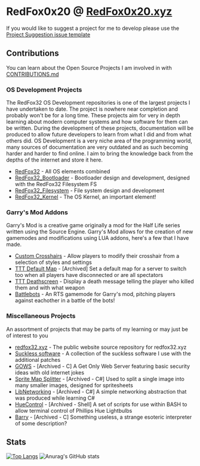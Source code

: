 <h1>RedFox0x20 @ <a href="https://www.redfox0x20.xyz/">RedFox0x20.xyz</a></h1>
<p>If you would like to suggest a project for me to develop please use the <a href="https://github.com/RedFox0x20/RedFox0x20/issues/new?assignees=RedFox0x20&labels=Suggestion&template=project-suggestion.md&title=Project+suggestion%3A+%3CName%3E" target="_blank">Project Suggestion issue template</a></p>
<h2>Contributions</h2>
<p>You can learn about the Open Source Projects I am involved in with <a href="https://github.com/RedFox0x20/RedFox0x20/blob/master/CONTRIBUTIONS.md">CONTRIBUTIONS.md</a></p>
<div>
	<h3>OS Development Projects</h3>
	<p>
		The RedFox32 OS Development repositories is one of the largest projects I have undertaken to date. The project is nowhere near completion and probably won't be for a long time. These projects aim for very in depth learning about modern computer systems and how software for them can be written. During the development of these projects, documentation will be produced to allow future developers to learn from what I did and from what others did. OS Development is a very niche area of the programming world, many sources of documentation are very outdated and as such becoming harder and harder to find online. I aim to bring the knowledge back from the depths of the internet and store it here.
	</p>
	<ul>
		<li><a href="https://github.com/RedFox0x20/RedFox32" target="_blank">RedFox32</a> - All OS elements combined</li>
		<li><a href="https://github.com/RedFox0x20/RedFox32_Bootloader" target="_blank">RedFox32_Bootloader</a> - Bootloader design and development, designed with the RedFox32 Filesystem FS</li>
		<li><a href="https://github.com/RedFox0x20/RedFox32_Filesystem" target="_blank">RedFox32_Filesystem</a> - File system design and development</li>
		<li><a href="https://github.com/RedFox0x20/RedFox32_Kernel" target="_blank">RedFox32_Kernel</a> - The OS Kernel, an important element!</li>
	</ul>
</div>

<div>
	<h3>Garry's Mod Addons</h3>
	<p>Garry's Mod is a creative game originally a mod for the Half Life series written using the Source Engine. Garry's Mod allows for the creation of new gamemodes and modifications using LUA addons, here's a few that I have made.</p>
	<ul>
		<li><a href="https://github.com/RedFox0x20/GMOD-Custom-Crosshairs" target="_blank">Custom Crosshairs</a> - Allow players to modify their crosshair from a selection of styles and settings</li>
		<li><a href="https://github.com/RedFox0x20/GMOD-TTT-DefaultMap" target="_blank">TTT Default Map</a> - [Archived] Set a default map for a server to switch too when all players have disconnected or are all spectators</li>
		<li><a href="https://github.com/RedFox0x20/GMOD-TTT-Deathscreen" target="_blank">TTT Deathscreen</a> - Display a death message telling the player who killed them and with what weapon</li>
		<li><a href="https://github.com/RedFox0x20/GMOD-BattleBots" target="_blank">Battlebots</a> - An RTS gamemode for Garry's mod, pitching players against eachother in a battle of the bots!</li>
	</ul>
</div>

<div>
	<h3>Miscellaneous Projects</h3>
	<p>An assortment of projects that may be parts of my learning or may just be of interest to you</p>
	<ul>
		<li><a href="https://github.com/RedFox0x20/RedFox32.xyz" target="_blank">redfox32.xyz</a> - The public website source repository for redfox32.xyz</li>
		<li><a href="https://github.com/RedFox0x20/Suckless-software" target="_blank">Suckless software</a> - A collection of the suckless software I use with the additional patches</li>
		<li><a href="https://github.com/RedFox0x20/GOWS" target="_blank">GOWS</a> - [Archived - C] A Get Only Web Server featuring basic security ideas with old internet jokes</li>
		<li><a href="https://github.com/RedFox0x20/SpriteMapSplitter" target="_blank">Sprite Map Splitter</a> - [Archived - C#] Used to split a single image into many smaller images, designed for spritesheets</li>
		<li><a href="https://github.com/RedFox0x20/LibNetworking" target="_blank">LibNetworking</a> - [Archived - C#] A simple networking abstraction that was produced while learning C#</li>
		<li><a href="https://github.com/RedFox0x20/HueControl" target="_blank">HueControl</a> - [Archived - Shell] A set of scripts for use within BASH to allow terminal control of Phillips Hue Lightbulbs</li>
		<li><a href="https://github.com/RedFox0x20/Barry" target="_blank">Barry</a> - [Archived - C] Something useless, a strange esoteric interpreter of some description?</li>
	</ul>
	</ul>
</div>

## Stats
[![Top Langs](https://github-readme-stats.vercel.app/api/top-langs/?username=RedFox0x20)](https://github.com/RedFox0x20)
![Anurag's GitHub stats](https://github-readme-stats.vercel.app/api?username=RedFox0x20&show_icons=true&theme=radical)
